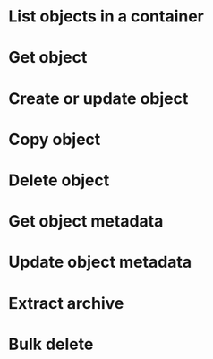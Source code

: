 # List objects in a container

# Get object

# Create or update object

# Copy object

# Delete object

# Get object metadata

# Update object metadata

# Extract archive

# Bulk delete